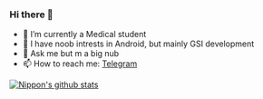 ### Hi there 👋

- 🔭 I’m currently a Medical student  
- 🌱 I have noob intrests in Android, but mainly GSI development
- 💬 Ask me but m a big nub
- 📫 How to reach me: [Telegram](https://t.me/nnippon)

[![Nippon's github stats](https://github-readme-stats.vercel.app/api?username=nnippon99&theme=blue)](https://github.com/nnippon99)
